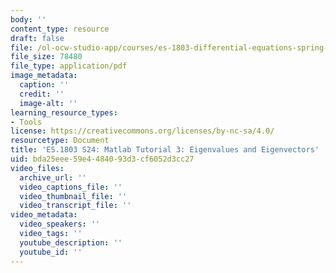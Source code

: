 ```yaml
---
body: ''
content_type: resource
draft: false
file: /ol-ocw-studio-app/courses/es-1803-differential-equations-spring-2024/matlab-tut3-eig.pdf
file_size: 78480
file_type: application/pdf
image_metadata:
  caption: ''
  credit: ''
  image-alt: ''
learning_resource_types:
- Tools
license: https://creativecommons.org/licenses/by-nc-sa/4.0/
resourcetype: Document
title: 'ES.1803 S24: Matlab Tutorial 3: Eigenvalues and Eigenvectors'
uid: bda25eee-59e4-4840-93d3-cf6052d3cc27
video_files:
  archive_url: ''
  video_captions_file: ''
  video_thumbnail_file: ''
  video_transcript_file: ''
video_metadata:
  video_speakers: ''
  video_tags: ''
  youtube_description: ''
  youtube_id: ''
---
```

